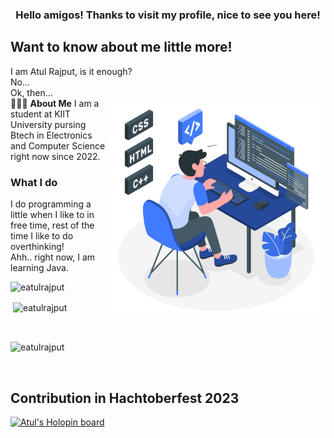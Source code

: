 ### <div align="center">Hello amigos! Thanks to visit my profile, nice to see you here!</div>
## Want to know about me little more!
I am Atul Rajput, is it enough?
<br>
No...
<br>
Ok, then...
<br>
👨🏻‍💻 **About Me**<img src="https://raw.githubusercontent.com/eatulrajput/eatulrajput/bd881368cfb536f8d2e7ead22a89490b282fa168/programming-animate.svg" min-width="300px" max-width="300px" width="350px" align="right"> 
I am a student at KIIT University pursing Btech in Electronics and Computer Science right now since 2022.
### What I do
I do programming a little when I like to in free time, rest of the time I like to do overthinking!
<br>
Ahh.. right now, I am learning Java.
<br>
<p><img align="left" src="https://github-readme-stats.vercel.app/api/top-langs?username=eatulrajput&show_icons=true&locale=en&layout=compact" alt="eatulrajput" /></p>
<br>
<p>&nbsp;<img align="center" src="https://github-readme-stats.vercel.app/api?username=eatulrajput&show_icons=true&locale=en" alt="eatulrajput" /></p>
<br>
<p><img align="center" src="https://github-readme-streak-stats.herokuapp.com/?user=eatulrajput&" alt="eatulrajput" /></p>

<br>


## Contribution in Hachtoberfest 2023
[![Atul's Holopin board](https://holopin.me/eatulrajput)](https://holopin.io/@eatulrajput)

